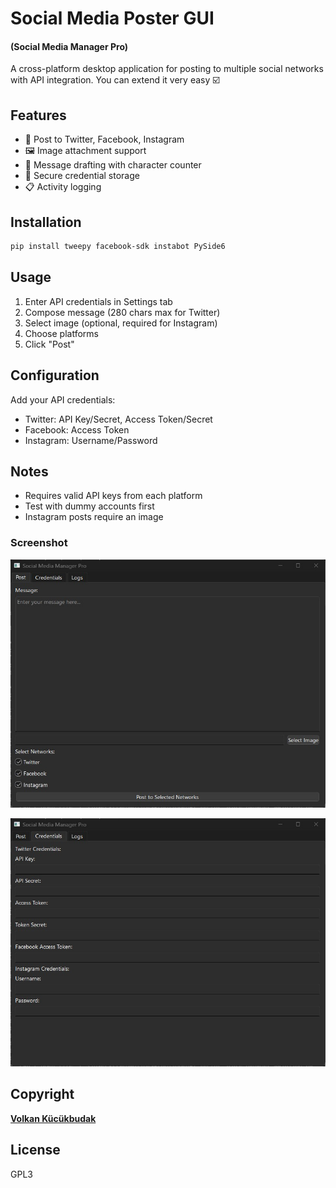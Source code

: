 # Social Media Poster GUI 
#### (Social Media Manager Pro)

A cross-platform desktop application for posting to multiple social networks with API integration. You can extend it very easy ☑️

## Features

- 📱 Post to Twitter, Facebook, Instagram
- 🖼️ Image attachment support
- 📝 Message drafting with character counter
- 🔐 Secure credential storage
- 📋 Activity logging

## Installation

```bash
pip install tweepy facebook-sdk instabot PySide6
```

## Usage

1. Enter API credentials in Settings tab
2. Compose message (280 chars max for Twitter)
3. Select image (optional, required for Instagram)
4. Choose platforms
5. Click "Post"

## Configuration

Add your API credentials:
- Twitter: API Key/Secret, Access Token/Secret
- Facebook: Access Token
- Instagram: Username/Password

## Notes

- Requires valid API keys from each platform
- Test with dummy accounts first
- Instagram posts require an image

### Screenshot
![1](1-sm.jpg)

![1](2-sm.jpg)

## Copyright
**[Volkan Kücükbudak](https://github.com/volkansah)**

## License
GPL3

